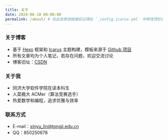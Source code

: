 ```yaml
---
title: 关于
date: 2024-06-10 00:00:00
permalink: /about/ # 在此处修改链接后记得在 `_config.icarus.yml` 中修改顶栏对应的链接
---
```

### 关于博客
- 基于 [Hexo](https://hexo.io/zh-cn/) 框架和 [Icarus](https://github.com/ppoffice/hexo-theme-icarus) 主题构建，模板来源于 [Github 项目](https://github.com/renbaoshuo/hexo-for-oiers)
- 所有文章均为个人笔记，若存在问题，欢迎交流讨论
- 博客旧址：[CSDN](https://blog.csdn.net/sbdeiheihef)

### 关于我
- 同济大学软件学院在读本科生
- 人菜瘾大 ACMer（算法竞赛选手）
- 热爱数学和编程，追求优雅与效率

### 联系方式
- E-mail：xinyu_lin@tongji.edu.cn
- QQ：850250678
